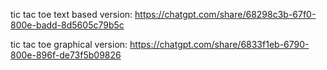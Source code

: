 tic tac toe text based version: https://chatgpt.com/share/68298c3b-67f0-800e-badd-8d5605c79b5c


tic tac toe graphical version: https://chatgpt.com/share/6833f1eb-6790-800e-896f-de73f5b09826
